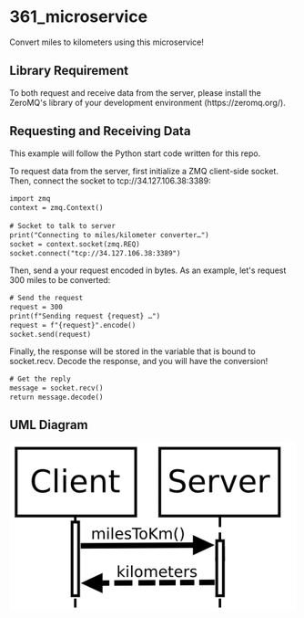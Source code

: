 # 361_microservice
Convert miles to kilometers using this microservice!

<h2>Library Requirement</h2>
To both request and receive data from the server, please install the ZeroMQ's library of your development environment (https://zeromq.org/).

<h2>Requesting and Receiving Data</h2>

This example will follow the Python start code written for this repo.

To request data from the server, first initialize a ZMQ client-side socket. Then, connect the socket to tcp://34.127.106.38:3389:

    import zmq
    context = zmq.Context()

    # Socket to talk to server
    print("Connecting to miles/kilometer converter…")
    socket = context.socket(zmq.REQ)
    socket.connect("tcp://34.127.106.38:3389")

Then, send a your request encoded in bytes. As an example, let's request 300 miles to be converted:

    # Send the request
    request = 300
    print(f"Sending request {request} …")
    request = f"{request}".encode()
    socket.send(request)
    
Finally, the response will be stored in the variable that is bound to socket.recv. Decode the response, and you will have the conversion!

    # Get the reply
    message = socket.recv()
    return message.decode()

<h2>UML Diagram</h2>

![UML Diagram](https://github.com/csherwood3/361_microservice/blob/main/UML%20Diagram.PNG)

